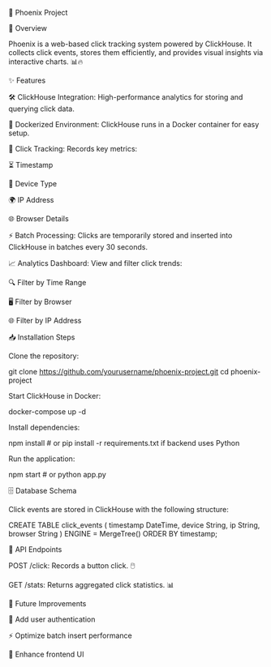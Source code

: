 🚀 Phoenix Project

📌 Overview

Phoenix is a web-based click tracking system powered by ClickHouse. It collects click events, stores them efficiently, and provides visual insights via interactive charts. 📊🔥

✨ Features

🛠️ ClickHouse Integration: High-performance analytics for storing and querying click data.

🐳 Dockerized Environment: ClickHouse runs in a Docker container for easy setup.

🎯 Click Tracking: Records key metrics:

⏳ Timestamp

📱 Device Type

🌍 IP Address

🌐 Browser Details

⚡ Batch Processing: Clicks are temporarily stored and inserted into ClickHouse in batches every 30 seconds.

📈 Analytics Dashboard: View and filter click trends:

🔍 Filter by Time Range

🖥️ Filter by Browser

🌐 Filter by IP Address

📥 Installation Steps

Clone the repository:

git clone https://github.com/yourusername/phoenix-project.git
cd phoenix-project

Start ClickHouse in Docker:

docker-compose up -d

Install dependencies:

npm install  # or pip install -r requirements.txt if backend uses Python

Run the application:

npm start  # or python app.py

🗄️ Database Schema

Click events are stored in ClickHouse with the following structure:

CREATE TABLE click_events (
    timestamp DateTime,
    device String,
    ip String,
    browser String
) ENGINE = MergeTree()
ORDER BY timestamp;

🔗 API Endpoints

POST /click: Records a button click. 🖱️

GET /stats: Returns aggregated click statistics. 📊

🚀 Future Improvements

🔐 Add user authentication

⚡ Optimize batch insert performance

🎨 Enhance frontend UI
